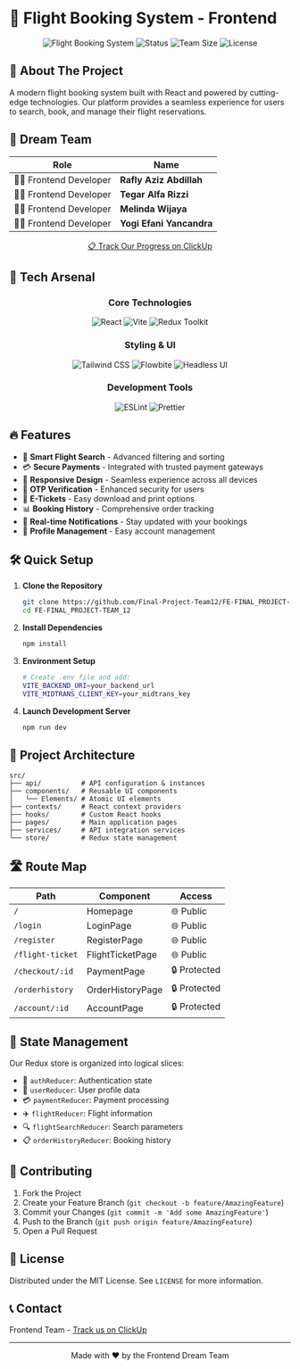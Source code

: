 # 🚀 Flight Booking System - Frontend

<div align="center">

![Flight Booking System](https://img.shields.io/badge/Project-Flight%20Booking-blue?style=for-the-badge)
![Status](https://img.shields.io/badge/Status-Active-success?style=for-the-badge)
![Team Size](https://img.shields.io/badge/Team%20Size-4-orange?style=for-the-badge)
![License](https://img.shields.io/badge/License-MIT-green?style=for-the-badge)

</div>

## 🛫 About The Project

A modern flight booking system built with React and powered by cutting-edge technologies. Our platform provides a seamless experience for users to search, book, and manage their flight reservations.

## 👥 Dream Team

<div align="center">

| Role | Name |
|------|------|
| 👨‍💻 Frontend Developer | **Rafly Aziz Abdillah** |
| 👨‍💻 Frontend Developer | **Tegar Alfa Rizzi** |
| 👩‍💻 Frontend Developer | **Melinda Wijaya** |
| 👨‍💻 Frontend Developer | **Yogi Efani Yancandra** |

[📋 Track Our Progress on ClickUp](https://app.clickup.com/9018681465/v/b/8crwa3t-458)

</div>

## 🚀 Tech Arsenal

<div align="center">

### Core Technologies
![React](https://img.shields.io/badge/React-18.3.1-61DAFB?style=for-the-badge&logo=react)
![Vite](https://img.shields.io/badge/Vite-5.4.10-646CFF?style=for-the-badge&logo=vite)
![Redux Toolkit](https://img.shields.io/badge/Redux_Toolkit-2.4.0-764ABC?style=for-the-badge&logo=redux)

### Styling & UI
![Tailwind CSS](https://img.shields.io/badge/Tailwind_CSS-3.4.15-38B2AC?style=for-the-badge&logo=tailwind-css)
![Flowbite](https://img.shields.io/badge/Flowbite-2.5.2-FF69B4?style=for-the-badge)
![Headless UI](https://img.shields.io/badge/Headless_UI-2.2.0-66E3FF?style=for-the-badge)

### Development Tools
![ESLint](https://img.shields.io/badge/ESLint-9.13.0-4B32C3?style=for-the-badge&logo=eslint)
![Prettier](https://img.shields.io/badge/Prettier-3.3.3-F7B93E?style=for-the-badge&logo=prettier)

</div>

## 🔥 Features

- 🎫 **Smart Flight Search** - Advanced filtering and sorting
- 💳 **Secure Payments** - Integrated with trusted payment gateways
- 📱 **Responsive Design** - Seamless experience across all devices
- 🔐 **OTP Verification** - Enhanced security for users
- 📄 **E-Tickets** - Easy download and print options
- 📊 **Booking History** - Comprehensive order tracking
- 🔔 **Real-time Notifications** - Stay updated with your bookings
- 👤 **Profile Management** - Easy account management

## 🛠️ Quick Setup

1. **Clone the Repository**
   ```bash
   git clone https://github.com/Final-Project-Team12/FE-FINAL_PROJECT-TEAM_12
   cd FE-FINAL_PROJECT-TEAM_12
   ```

2. **Install Dependencies**
   ```bash
   npm install
   ```

3. **Environment Setup**
   ```bash
   # Create .env file and add:
   VITE_BACKEND_URI=your_backend_url
   VITE_MIDTRANS_CLIENT_KEY=your_midtrans_key
   ```

4. **Launch Development Server**
   ```bash
   npm run dev
   ```

## 📁 Project Architecture

```
src/
├── api/          # API configuration & instances
├── components/   # Reusable UI components
│   └── Elements/ # Atomic UI elements
├── contexts/     # React context providers
├── hooks/        # Custom React hooks
├── pages/        # Main application pages
├── services/     # API integration services
└── store/        # Redux state management
```

## 🛣️ Route Map

| Path | Component | Access |
|------|-----------|--------|
| `/` | Homepage | 🌐 Public |
| `/login` | LoginPage | 🌐 Public |
| `/register` | RegisterPage | 🌐 Public |
| `/flight-ticket` | FlightTicketPage | 🌐 Public |
| `/checkout/:id` | PaymentPage | 🔒 Protected |
| `/orderhistory` | OrderHistoryPage | 🔒 Protected |
| `/account/:id` | AccountPage | 🔒 Protected |

## 🔄 State Management

Our Redux store is organized into logical slices:

- 🔐 `authReducer`: Authentication state
- 👤 `userReducer`: User profile data
- 💳 `paymentReducer`: Payment processing
- ✈️ `flightReducer`: Flight information
- 🔍 `flightSearchReducer`: Search parameters
- 📋 `orderHistoryReducer`: Booking history

## 🤝 Contributing

1. Fork the Project
2. Create your Feature Branch (`git checkout -b feature/AmazingFeature`)
3. Commit your Changes (`git commit -m 'Add some AmazingFeature'`)
4. Push to the Branch (`git push origin feature/AmazingFeature`)
5. Open a Pull Request

## 📜 License

Distributed under the MIT License. See `LICENSE` for more information.

## 📞 Contact

Frontend Team - [Track us on ClickUp](https://app.clickup.com/9018681465/v/b/8crwa3t-458)

---

<div align="center">

Made with ❤️ by the Frontend Dream Team

</div>
